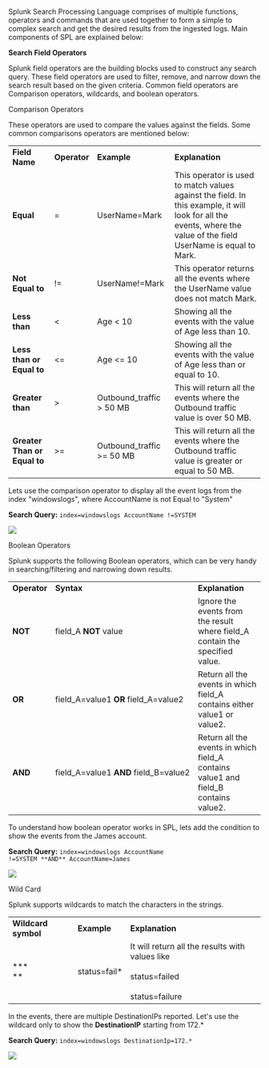 Splunk Search Processing Language comprises of multiple functions, operators and commands that are used together to form a simple to complex search and get the desired results from the ingested logs. Main components of SPL are explained below:

﻿**Search Field Operators**  

Splunk field operators are the building blocks used to construct any search query. These field operators are used to filter, remove, and narrow down the search result based on the given criteria. Common field operators are Comparison operators, wildcards, and boolean operators.  

Comparison Operators

﻿These operators are used to compare the values against the fields. Some common comparisons operators are mentioned below:  

|   |   |   |   |
|---|---|---|---|
|**Field Name  <br>**|**Operator  <br>**|**Example**|**Explanation  <br>**|
|**Equal  <br>**|=|UserName=Mark|This operator is used to match values against the field. In this example, it will look for all the events, where the value of the field UserName is equal to Mark.|
|**Not Equal to  <br>**|!=|UserName!=Mark|This operator returns all the events where the UserName value does not match Mark.|
|**Less than  <br>**|<|Age < 10|Showing all the events with the value of Age less than 10.|
|**Less than or Equal to  <br>**|<=|Age <= 10|Showing all the events with the value of Age less than or equal to 10.|
|**Greater than  <br>**|>|Outbound_traffic > 50 MB|This will return all the events where the Outbound traffic value is over 50 MB.|
|**Greater Than or Equal to  <br>**|>=|Outbound_traffic >= 50 MB|This will return all the events where the Outbound traffic value is greater or equal to 50 MB.|

﻿﻿Lets use the comparison operator to display all the event logs from the index "windowslogs", where AccountName is not Equal to "System"

**Search Query:** `index=windowslogs AccountName !=SYSTEM`  

![](https://tryhackme-images.s3.amazonaws.com/user-uploads/5e8dd9a4a45e18443162feab/room-content/681a126a98263612b87def7014583ffb.png)  

Boolean Operators

Splunk supports the following Boolean operators, which can be very handy in searching/filtering and narrowing down results.  

|   |   |   |
|---|---|---|
|**Operator  <br>**|**Syntax  <br>**|**Explanation  <br>**|
|**NOT  <br>**|field_A **NOT** value|Ignore the events from the result where field_A contain the specified value.|
|**OR  <br>**|field_A=value1 **OR** field_A=value2|Return all the events in which field_A contains either value1 or value2.|
|**AND  <br>**|field_A=value1 **AND** field_B=value2|Return all the events in which field_A contains value1 and field_B contains value2.|

﻿To understand how boolean operator works in SPL, lets add the condition to show the events from the James account.

**Search Query:** `index=windowslogs AccountName !=SYSTEM **AND** AccountName=James`  

![](https://tryhackme-images.s3.amazonaws.com/user-uploads/5e8dd9a4a45e18443162feab/room-content/42c8963dccbd05128f52665c38877f47.png)  

  

Wild Card

Splunk supports wildcards to match the characters in the strings.  

|   |   |   |
|---|---|---|
|**Wildcard symbol**|**Example**|**Explanation**|
|***  <br>**|status=fail*|It will return all the results with values like<br><br>status=failed<br><br>status=failure|

In the events, there are multiple DestinationIPs reported. Let's use the wildcard only to show the **DestinationIP** starting from 172.*

**Search Query:** `index=windowslogs DestinationIp=172.*`  

![](https://tryhackme-images.s3.amazonaws.com/user-uploads/5e8dd9a4a45e18443162feab/room-content/5530cae0739755e6a682641f5057b1a5.png)